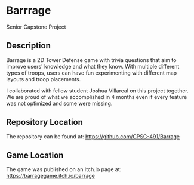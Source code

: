 # Barrrage
Senior Capstone Project

## Description
Barrage is a 2D Tower Defense game with trivia questions that aim to improve users' knowledge and what they know. With multiple different types of troops, users can have fun experimenting with different map layouts and troop placements.

I collaborated with fellow student Joshua Villareal on this project together. We are proud of what we accomplished in 4 months even if every feature was not optimized and some were missing.

## Repository Location
The repository can be found at: https://github.com/CPSC-491/Barrage

## Game Location
The game was published on an Itch.io page at: https://barragegame.itch.io/barrage
